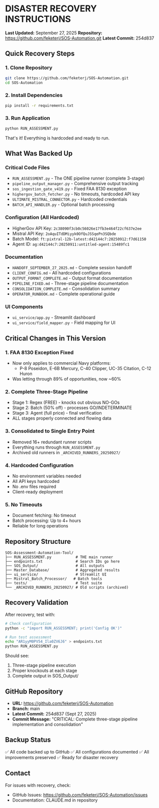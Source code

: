 # DISASTER RECOVERY INSTRUCTIONS
**Last Updated:** September 27, 2025
**Repository:** https://github.com/feketerj/SOS-Automation.git
**Latest Commit:** 254d837

## Quick Recovery Steps

### 1. Clone Repository
```bash
git clone https://github.com/feketerj/SOS-Automation.git
cd SOS-Automation
```

### 2. Install Dependencies
```bash
pip install -r requirements.txt
```

### 3. Run Application
```bash
python RUN_ASSESSMENT.py
```

That's it! Everything is hardcoded and ready to run.

## What Was Backed Up

### Critical Code Files
- `RUN_ASSESSMENT.py` - The ONE pipeline runner (complete 3-stage)
- `pipeline_output_manager.py` - Comprehensive output tracking
- `sos_ingestion_gate_v419.py` - Fixed FAA 8130 exception
- `highergov_batch_fetcher.py` - No timeouts, hardcoded API key
- `ULTIMATE_MISTRAL_CONNECTOR.py` - Hardcoded credentials
- `BATCH_API_HANDLER.py` - Optional batch processing

### Configuration (All Hardcoded)
- HigherGov API Key: `2c38090f3cb0c56026e17fb3e464f22cf637e2ee`
- Mistral API Key: `2oAquITdDMiyyk0OfQuJSSqePn3SQbde`
- Batch Model: `ft:pixtral-12b-latest:d42144c7:20250912:f7d61150`
- Agent ID: `ag:d42144c7:20250911:untitled-agent:15489fc1`

### Documentation
- `HANDOFF_SEPTEMBER_27_2025.md` - Complete session handoff
- `CLIENT_CONFIG.md` - All hardcoded configurations
- `OUTPUT_FORMAT_COMPLETE.md` - Output format documentation
- `PIPELINE_FIXED.md` - Three-stage pipeline documentation
- `CONSOLIDATION_COMPLETE.md` - Consolidation summary
- `OPERATOR_RUNBOOK.md` - Complete operational guide

### UI Components
- `ui_service/app.py` - Streamlit dashboard
- `ui_service/field_mapper.py` - Field mapping for UI

## Critical Changes in This Version

### 1. FAA 8130 Exception Fixed
- Now only applies to commercial Navy platforms:
  - P-8 Poseidon, E-6B Mercury, C-40 Clipper, UC-35 Citation, C-12 Huron
- Was letting through 89% of opportunities, now ~60%

### 2. Complete Three-Stage Pipeline
- Stage 1: Regex (FREE) - knocks out obvious NO-GOs
- Stage 2: Batch (50% off) - processes GO/INDETERMINATE
- Stage 3: Agent (full price) - final verification
- ALL stages properly connected and flowing data

### 3. Consolidated to Single Entry Point
- Removed 16+ redundant runner scripts
- Everything runs through `RUN_ASSESSMENT.py`
- Archived old runners in `_ARCHIVED_RUNNERS_20250927/`

### 4. Hardcoded Configuration
- No environment variables needed
- All API keys hardcoded
- No .env files required
- Client-ready deployment

### 5. No Timeouts
- Document fetching: No timeout
- Batch processing: Up to 4+ hours
- Reliable for long operations

## Repository Structure

```
SOS-Assessment-Automation-Tool/
├── RUN_ASSESSMENT.py           # THE main runner
├── endpoints.txt               # Search IDs go here
├── SOS_Output/                 # All outputs
├── Master_Database/            # Aggregated results
├── ui_service/                 # Streamlit UI
├── Mistral_Batch_Processor/   # Batch tools
├── tests/                      # Test suite
└── _ARCHIVED_RUNNERS_20250927/ # Old scripts (archived)
```

## Recovery Validation

After recovery, test with:

```bash
# Check configuration
python -c "import RUN_ASSESSMENT; print('Config OK')"

# Run test assessment
echo "AR1yyM0PV54_Ila0ZV6J6" > endpoints.txt
python RUN_ASSESSMENT.py
```

Should see:
1. Three-stage pipeline execution
2. Proper knockouts at each stage
3. Complete output in SOS_Output/

## GitHub Repository

- **URL:** https://github.com/feketerj/SOS-Automation
- **Branch:** main
- **Latest Commit:** 254d837 (Sept 27, 2025)
- **Commit Message:** "CRITICAL: Complete three-stage pipeline implementation and consolidation"

## Backup Status

✅ All code backed up to GitHub
✅ All configurations documented
✅ All improvements preserved
✅ Ready for disaster recovery

## Contact

For issues with recovery, check:
- GitHub Issues: https://github.com/feketerj/SOS-Automation/issues
- Documentation: CLAUDE.md in repository